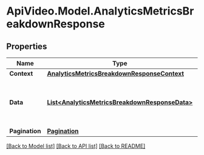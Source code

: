 # ApiVideo.Model.AnalyticsMetricsBreakdownResponse

## Properties

Name | Type | Description | Notes
------------ | ------------- | ------------- | -------------
**Context** | [**AnalyticsMetricsBreakdownResponseContext**](AnalyticsMetricsBreakdownResponseContext.md) |  | 
**Data** | [**List&lt;AnalyticsMetricsBreakdownResponseData&gt;**](AnalyticsMetricsBreakdownResponseData.md) | Returns an array of dimensions and their respective metrics. | 
**Pagination** | [**Pagination**](Pagination.md) |  | 

[[Back to Model list]](../README.md#documentation-for-models) [[Back to API list]](../README.md#documentation-for-api-endpoints) [[Back to README]](../README.md)

